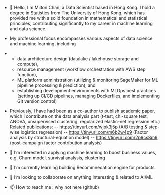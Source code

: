 - 👋 Hello, I'm Milton Chan, a Data Scientist based in Hong Kong. I hold a degree in Statistics from The University of Hong Kong, which has provided me with a solid foundation in mathematical and statistical principles, contributing significantly to my career in machine learning and data science.

- My professional focus encompasses various aspects of data science and machine learning, including
- - data architecture design (datalake / lakehouse storage and compute),
  - resource management (workflow orchestration with AWS step function),
  - ML platform administration (utilizing & monitoring SageMaker for ML pipeline processing & prediction), and
  - establishing development environments with MLOps best practices (setting up CI/CD pipelines, managing Dockerfiles, and implementing Git version control)

- Previously, I have had been as a co-author to publish academic paper, which I contribute on the data analysis part (t-test, chi-square test, ANOVA, unsupervised clustering, regularized elastic-net regression etc.)
Related publications:
-- https://tinyurl.com/wjpk3j5p (A/B testing & step-wise logistics regression)
-- https://tinyurl.com/m6b2w4p9 (Factor analysis by structural-equation model)
-- https://tinyurl.com/2p9cs8m9 (post-campaign factor contribution analysis)

- 👀 I’m interested in applying machine learning to boost business values, e.g. Churn model, survival analysis, clustering
- 🌱 I’m currently learning building Recommnedation engine for products
- 💞️ I’m looking to collaborate on anything interesting & related to AI/ML
- 📫 How to reach me : why not here (github)

<!---
chanyanhon/chanyanhon is a ✨ special ✨ repository because its `README.md` (this file) appears on your GitHub profile.
You can click the Preview link to take a look at your changes.
--->
